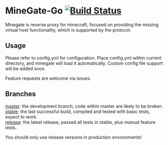 # MineGate-Go [![Build Status](https://travis-ci.org/jackyyf/MineGate-Go.svg?branch=master)](https://travis-ci.org/jackyyf/MineGate-Go)

  Minegate is reverse proxy for minecraft, focused on providing the missing 
virtual host functionality, which is supported by the protocol.

## Usage

  Please refer to config.yml for configuration. Place config.yml within
current directory, and minegate will load it automatically. Custom 
config file support will be added soon.

  Feature requests are welcome via issues.

## Branches

  [master](tree/master/): the development branch, code within master are likely to be broken.  
  [stable](tree/stable/): the last successful build, compiled and tested with basic tests, expect to work.  
  [release](tree/release/): the latest release, passed all tests in stable, plus manual feature tests.  
  
  You should only use release versions in production environments!
